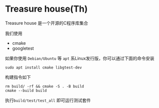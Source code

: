 # Treasure house(Th)

Treasure house 是一个开源的C程序库集合

我们使用

* cmake
* googletest

如果你使用 `Debian/Ubuntu` 等 `apt` 系Linux发行版，你可以通过下面的命令安装

```shell
sudo apt install cmake libgtest-dev
```

构建指令如下

```shell
rm build/ -rf && cmake -S . -B build
cmake --build build
```

执行`build/test/test_all` 即可运行测试套件